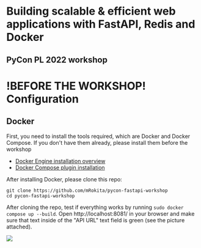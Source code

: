 # Building scalable & efficient web applications with FastAPI, Redis and Docker
## PyCon PL 2022 workshop

# !BEFORE THE WORKSHOP! Configuration

## Docker

First, you need to install the tools required, which are Docker and Docker Compose.
If you don't have them already, please install them before the workshop

- [Docker Engine installation overview](https://docs.docker.com/engine/install/)
- [Docker Compose plugin installation](https://docs.docker.com/compose/install/linux/)

After installing Docker, please clone this repo:

```
git clone https://github.com/mRokita/pycon-fastapi-workshop
cd pycon-fastapi-workshop
```

After cloning the repo, test if everything works by running `sudo docker compose up --build`.
Open http://localhost:8081/ in your browser and make sure that text inside of the "API URL" text field is green (see the picture attached).

![](https://i.imgur.com/uOwetJ8.png)